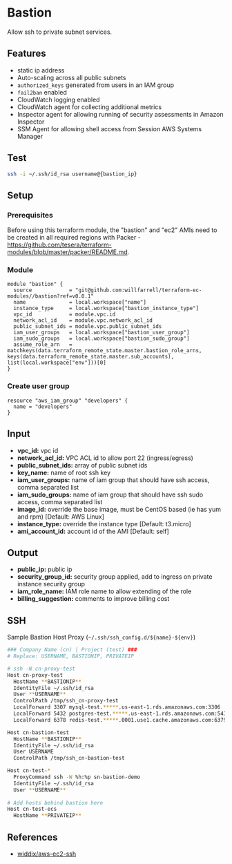 # Bastion
Allow ssh to private subnet services.

## Features
- static ip address
- Auto-scaling across all public subnets
- `authorized_keys` generated from users in an IAM group
- `fail2ban` enabled
- CloudWatch logging enabled
- CloudWatch agent for collecting additional metrics
- Inspector agent for allowing running of security assessments in Amazon Inspector
- SSM Agent for allowing shell access from Session AWS Systems Manager

## Test
```bash
ssh -i ~/.ssh/id_rsa username@{bastion_ip}
```

## Setup

### Prerequisites
Before using this terraform module, the "bastion" and "ec2" AMIs need to be created in all required regions with Packer - https://github.com/tesera/terraform-modules/blob/master/packer/README.md. 

### Module
```hcl-terraform
module "bastion" {
  source            = "git@github.com:willfarrell/terraform-ec-modules//bastion?ref=v0.0.1"
  name              = local.workspace["name"]
  instance_type     = local.workspace["bastion_instance_type"]
  vpc_id            = module.vpc.id
  network_acl_id    = module.vpc.network_acl_id
  public_subnet_ids = module.vpc.public_subnet_ids
  iam_user_groups   = local.workspace["bastion_user_group"]
  iam_sudo_groups   = local.workspace["bastion_sudo_group"]
  assume_role_arn   = matchkeys(data.terraform_remote_state.master.bastion_role_arns, keys(data.terraform_remote_state.master.sub_accounts), list(local.workspace["env"]))[0]
}
```

### Create user group
```hcl-terraform
resource "aws_iam_group" "developers" {
  name = "developers"
}
```

## Input
- **vpc_id:** vpc id
- **network_acl_id:** VPC ACL id to allow port 22 (ingress/egress)
- **public_subnet_ids:** array of public subnet ids
- **key_name:** name of root ssh key
- **iam_user_groups:** name of iam group that should have ssh access, comma separated list
- **iam_sudo_groups:** name of iam group that should have ssh sudo access, comma separated list
- **image_id:** override the base image, must be CentOS based (ie has yum and rpm) [Default: AWS Linux]
- **instance_type:** override the instance type [Default: t3.micro]
- **ami_account_id:** account id of the AMI [Default: self]

## Output
- **public_ip:** public ip
- **security_group_id:** security group applied, add to ingress on private instance security group
- **iam_role_name:** IAM role name to allow extending of the role
- **billing_suggestion:** comments to improve billing cost

## SSH
Sample Bastion Host Proxy (`~/.ssh/ssh_config.d/${name}-${env}`)
```bash
### Company Name (cn) | Project (test) ###
# Replace: USERNAME, BASTIONIP, PRIVATEIP

# ssh -N cn-proxy-test
Host cn-proxy-test
  HostName **BASTIONIP**
  IdentityFile ~/.ssh/id_rsa
  User **USERNAME**
  ControlPath /tmp/ssh_cn-proxy-test
  LocalForward 3307 mysql-test.*****.us-east-1.rds.amazonaws.com:3306
  LocalForward 5432 postgres-test.*****.us-east-1.rds.amazonaws.com:5432
  LocalForward 6378 redis-test.*****.0001.use1.cache.amazonaws.com:6379

Host cn-bastion-test
  HostName **BASTIONIP**
  IdentityFile ~/.ssh/id_rsa
  User USERNAME
  ControlPath /tmp/ssh_cn-bastion-test

Host cn-test-*
  ProxyCommand ssh -W %h:%p sn-bastion-demo
  IdentityFile ~/.ssh/id_rsa
  User **USERNAME**
  
# Add hosts behind bastion here
Host cn-test-ecs
  HostName **PRIVATEIP**
```

## References
- [widdix/aws-ec2-ssh](https://github.com/widdix/aws-ec2-ssh/blob/master/aws-ec2-ssh.conf)
